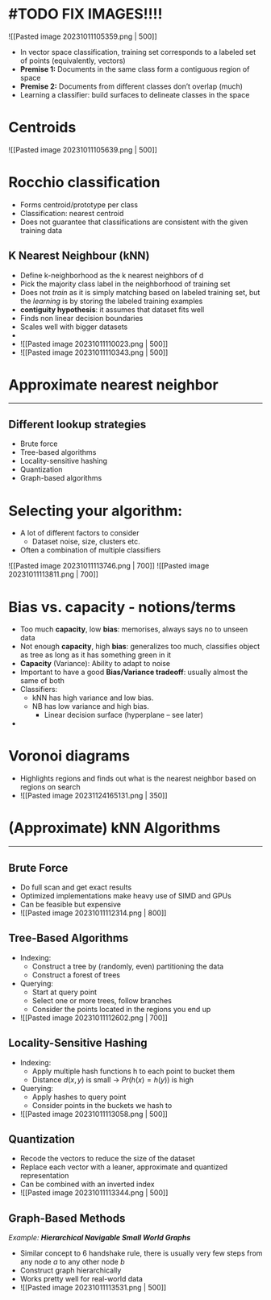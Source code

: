 # #TODO FIX IMAGES!!!!

![[Pasted image 20231011105359.png | 500]]

- In vector space classification, training set corresponds to a labeled set of points (equivalently, vectors)
- **Premise 1:** Documents in the same class form a contiguous region of space
- **Premise 2:** Documents from different classes don’t overlap (much)
- Learning a classifier: build surfaces to delineate classes in the space

# Centroids

![[Pasted image 20231011105639.png | 500]]

# Rocchio classification

- Forms centroid/prototype per class
- Classification: nearest centroid
- Does not guarantee that classifications are consistent with the given training data

## K Nearest Neighbour (kNN)

- Define k-neighborhood as the k nearest neighbors of d
- Pick the majority class label in the neighborhood of training set
- Does not _train_ as it is simply matching based on labeled training set, but the _learning_ is by storing the labeled training examples
- **contiguity hypothesis**: it assumes that dataset fits well
- Finds non linear decision boundaries
- Scales well with bigger datasets
-
- ![[Pasted image 20231011110023.png | 500]]
- ![[Pasted image 20231011110343.png | 500]]

# Approximate nearest neighbor

---

## Different lookup strategies

- Brute force
- Tree-based algorithms
- Locality-sensitive hashing
- Quantization
- Graph-based algorithms

# Selecting your algorithm:

- A lot of different factors to consider
  - Dataset noise, size, clusters etc.
- Often a combination of multiple classifiers

![[Pasted image 20231011113746.png | 700]]
![[Pasted image 20231011113811.png | 700]]

# Bias vs. capacity - notions/terms

- Too much **capacity**, low **bias**: memorises, always says no to unseen data
- Not enough **capacity**, high **bias**: generalizes too much, classifies object as tree as long as it has something green in it
- **Capacity** (Variance): Ability to adapt to noise
- Important to have a good **Bias/Variance tradeoff**: usually almost the same of both
- Classifiers:
  - kNN has high variance and low bias.
  - NB has low variance and high bias.
    - Linear decision surface (hyperplane – see later)
-

# Voronoi diagrams

- Highlights regions and finds out what is the nearest neighbor based on regions on search
- ![[Pasted image 20231124165131.png | 350]]

# (Approximate) kNN Algorithms

---

## Brute Force

- Do full scan and get exact results
- Optimized implementations make heavy use of SIMD and GPUs
- Can be feasible but expensive
- ![[Pasted image 20231011112314.png | 800]]

## Tree-Based Algorithms

- Indexing:
  - Construct a tree by (randomly, even) partitioning the data
  - Construct a forest of trees
- Querying:
  - Start at query point
  - Select one or more trees, follow branches
  - Consider the points located in the regions you end up
- ![[Pasted image 20231011112602.png | 700]]

## Locality-Sensitive Hashing

- Indexing:
  - Apply multiple hash functions h to each point to bucket them
  - Distance $d(x, y)$ is small → $Pr(h(x) = h(y))$ is high
- Querying:
  - Apply hashes to query point
  - Consider points in the buckets we hash to
- ![[Pasted image 20231011113058.png | 500]]

## Quantization

- Recode the vectors to reduce the size of the dataset
- Replace each vector with a leaner, approximate and quantized representation
- Can be combined with an inverted index
- ![[Pasted image 20231011113344.png | 500]]

## Graph-Based Methods

_Example: **Hierarchical Navigable Small World Graphs**_

- Similar concept to 6 handshake rule, there is usually very few steps from any node $a$ to any other node $b$
- Construct graph hierarchically
- Works pretty well for real-world data
- ![[Pasted image 20231011113531.png | 500]]

